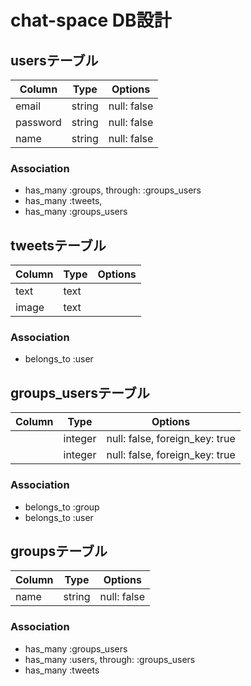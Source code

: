 # chat-space DB設計
## usersテーブル
|Column|Type|Options|
|------|----|-------|
|email|string|null: false|
|password|string|null: false|
|name|string|null: false|
### Association
- has_many  :groups,  through:  :groups_users
- has_many  :tweets,  
- has_many  :groups_users

## tweetsテーブル
|Column|Type|Options|
|------|----|-------|
|text|text||
|image|text||
### Association
- belongs_to  :user


## groups_usersテーブル
|Column|Type|Options|
|------|----|-------|
||integer|null: false, foreign_key: true|
||integer|null: false, foreign_key: true|
### Association
- belongs_to :group
- belongs_to :user

## groupsテーブル
|Column|Type|Options|
|------|----|-------|
|name|string|null: false|
### Association
- has_many :groups_users
- has_many  :users,  through:  :groups_users
- has_many :tweets



